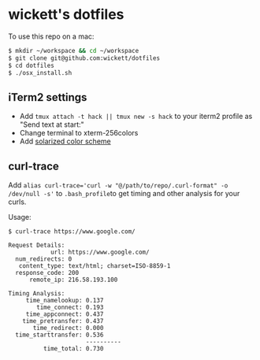 # wickett's dotfiles

To use this repo on a mac:
```bash
$ mkdir ~/workspace && cd ~/workspace
$ git clone git@github.com:wickett/dotfiles
$ cd dotfiles
$ ./osx_install.sh
```

## iTerm2 settings

* Add `tmux attach -t hack || tmux new -s hack` to your iterm2 profile as "Send text at start:"
* Change terminal to xterm-256colors
* Add [solarized color scheme](http://ethanschoonover.com/solarized)

## curl-trace
Add `alias curl-trace='curl -w "@/path/to/repo/.curl-format" -o /dev/null -s'` to `.bash_profile`to get timing and other analysis for your curls.

Usage:

```
$ curl-trace https://www.google.com/

Request Details:
            url: https://www.google.com/
  num_redirects: 0
   content_type: text/html; charset=ISO-8859-1
  response_code: 200
      remote_ip: 216.58.193.100

Timing Analysis:
     time_namelookup: 0.137
        time_connect: 0.193
     time_appconnect: 0.437
    time_pretransfer: 0.437
       time_redirect: 0.000
  time_starttransfer: 0.536
                      ----------
          time_total: 0.730

```
